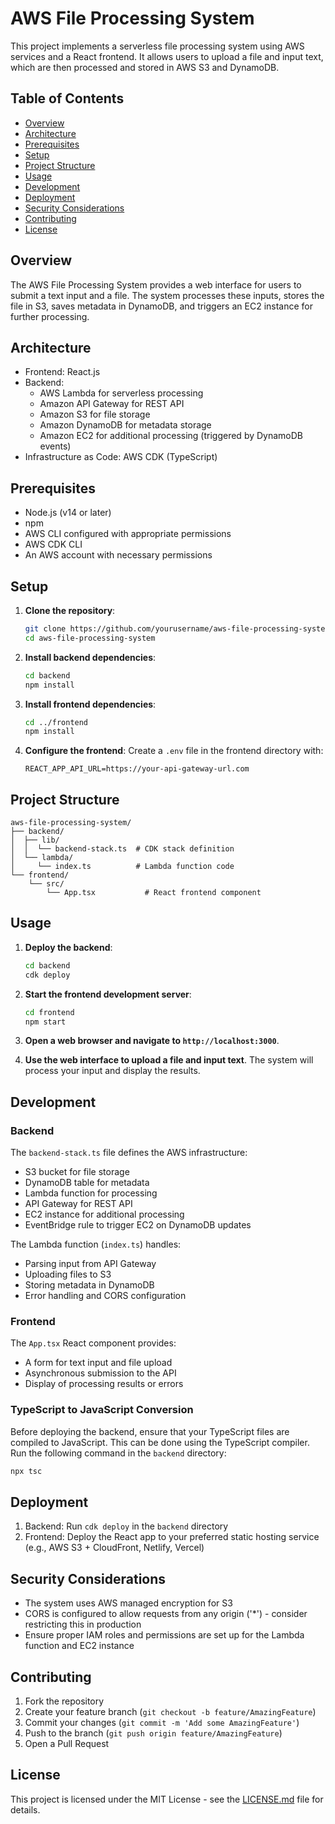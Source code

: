 # AWS File Processing System

This project implements a serverless file processing system using AWS services and a React frontend. It allows users to upload a file and input text, which are then processed and stored in AWS S3 and DynamoDB.

## Table of Contents

- [Overview](#overview)
- [Architecture](#architecture)
- [Prerequisites](#prerequisites)
- [Setup](#setup)
- [Project Structure](#project-structure)
- [Usage](#usage)
- [Development](#development)
- [Deployment](#deployment)
- [Security Considerations](#security-considerations)
- [Contributing](#contributing)
- [License](#license)

## Overview

The AWS File Processing System provides a web interface for users to submit a text input and a file. The system processes these inputs, stores the file in S3, saves metadata in DynamoDB, and triggers an EC2 instance for further processing.

## Architecture

- Frontend: React.js
- Backend: 
  - AWS Lambda for serverless processing
  - Amazon API Gateway for REST API
  - Amazon S3 for file storage
  - Amazon DynamoDB for metadata storage
  - Amazon EC2 for additional processing (triggered by DynamoDB events)
- Infrastructure as Code: AWS CDK (TypeScript)

## Prerequisites

- Node.js (v14 or later)
- npm
- AWS CLI configured with appropriate permissions
- AWS CDK CLI
- An AWS account with necessary permissions
## Setup

1. **Clone the repository**:
    ```sh
    git clone https://github.com/yourusername/aws-file-processing-system.git
    cd aws-file-processing-system
    ```

2. **Install backend dependencies**:
    ```sh
    cd backend
    npm install
    ```
   
3. **Install frontend dependencies**:
    ```sh
    cd ../frontend
    npm install
    ```
   
4. **Configure the frontend**:
    Create a `.env` file in the frontend directory with:
    ```plaintext
    REACT_APP_API_URL=https://your-api-gateway-url.com
    ```
## Project Structure
```plaintext
aws-file-processing-system/
├── backend/
│  ├── lib/
│  │  └── backend-stack.ts  # CDK stack definition
│  └── lambda/
│     └── index.ts          # Lambda function code
└── frontend/
    └── src/
        └── App.tsx           # React frontend component
```
## Usage

1. **Deploy the backend**:
    ```sh
    cd backend
    cdk deploy
    ```

2. **Start the frontend development server**:
    ```sh
    cd frontend
    npm start
    ```

3. **Open a web browser and navigate to `http://localhost:3000`**.

4. **Use the web interface to upload a file and input text**. The system will process your input and display the results.
## Development

### Backend

The `backend-stack.ts` file defines the AWS infrastructure:
- S3 bucket for file storage
- DynamoDB table for metadata
- Lambda function for processing
- API Gateway for REST API
- EC2 instance for additional processing
- EventBridge rule to trigger EC2 on DynamoDB updates

The Lambda function (`index.ts`) handles:
- Parsing input from API Gateway
- Uploading files to S3
- Storing metadata in DynamoDB
- Error handling and CORS configuration

### Frontend

The `App.tsx` React component provides:
- A form for text input and file upload
- Asynchronous submission to the API
- Display of processing results or errors

### TypeScript to JavaScript Conversion

Before deploying the backend, ensure that your TypeScript files are compiled to JavaScript. This can be done using the TypeScript compiler. Run the following command in the `backend` directory:
```sh
npx tsc
```
## Deployment

1. Backend: Run `cdk deploy` in the `backend` directory
2. Frontend: Deploy the React app to your preferred static hosting service (e.g., AWS S3 + CloudFront, Netlify, Vercel)

## Security Considerations

- The system uses AWS managed encryption for S3
- CORS is configured to allow requests from any origin ('*') - consider restricting this in production
- Ensure proper IAM roles and permissions are set up for the Lambda function and EC2 instance

## Contributing

1. Fork the repository
2. Create your feature branch (`git checkout -b feature/AmazingFeature`)
3. Commit your changes (`git commit -m 'Add some AmazingFeature'`)
4. Push to the branch (`git push origin feature/AmazingFeature`)
5. Open a Pull Request

## License

This project is licensed under the MIT License - see the [LICENSE.md](LICENSE.md) file for details.
